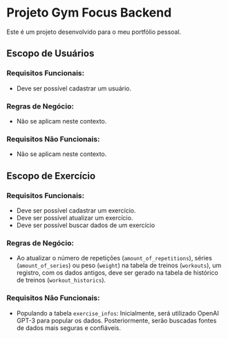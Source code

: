 # Projeto Gym Focus Backend

Este é um projeto desenvolvido para o meu portfólio pessoal.

## Escopo de Usuários

### Requisitos Funcionais:

- Deve ser possível cadastrar um usuário.

### Regras de Negócio:

- Não se aplicam neste contexto.

### Requisitos Não Funcionais:

- Não se aplicam neste contexto.

## Escopo de Exercício

### Requisitos Funcionais:

- Deve ser possível cadastrar um exercício.
- Deve ser possível atualizar um exercício.
- Deve ser possível buscar dados de um exercício

### Regras de Negócio:

- Ao atualizar o número de repetições (`amount_of_repetitions`), séries (`amount_of_series`) ou peso (`weight`) na tabela de treinos (`workouts`), um registro, com os dados antigos, deve ser gerado na tabela de histórico de treinos (`workout_historics`).

### Requisitos Não Funcionais:

- Populando a tabela `exercise_infos`: Inicialmente, será utilizado OpenAI GPT-3 para popular os dados. Posteriormente, serão buscadas fontes de dados mais seguras e confiáveis.
